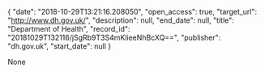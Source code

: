 {
  "date": "2018-10-29T13:21:16.208050", 
  "open_access": true, 
  "target_url": "http://www.dh.gov.uk/", 
  "description": null, 
  "end_date": null, 
  "title": "Department of Health", 
  "record_id": "20181029T132116/jSgRb9T3S4mKlieeNhBcXQ==", 
  "publisher": "dh.gov.uk", 
  "start_date": null
}

None